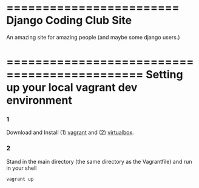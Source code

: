 ========================
Django Coding Club Site
========================
An amazing site for amazing people (and maybe some django users.)

=============================================
Setting up your local vagrant dev environment
=============================================

### 1

Download and Install (1) [vagrant](http://www.vagrantup.com) and (2) [virtualbox](https://www.virtualbox.org/).

### 2

Stand in the main directory (the same directory as the Vagrantfile) and run in your shell

    vagrant up

